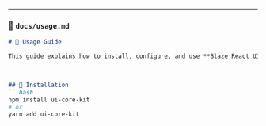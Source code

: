 
---

### 📌 `docs/usage.md`
```markdown
# 📖 Usage Guide

This guide explains how to install, configure, and use **Blaze React UI Core** in your project.

---

## 🔧 Installation
```bash
npm install ui-core-kit
# or
yarn add ui-core-kit
